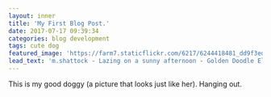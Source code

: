 ```yaml
---
layout: inner
title: 'My First Blog Post.'
date: 2017-07-17 09:39:34
categories: blog development
tags: cute dog
featured_image: 'https://farm7.staticflickr.com/6217/6244418481_dd9f3ed605_z_d.jpg'
lead_text: 'm.shattock - Lazing on a sunny afternoon - Golden Doodle Elliott sleeping on the patio chair in the sunshire from flickr'
---
```

This is my good doggy (a picture that looks just like her). Hanging out.
